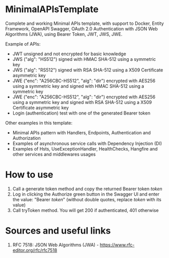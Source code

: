 # MinimalAPIsTemplate
Complete and working Minimal APIs template, with support to Docker, Entity Framework, OpenAPI Swagger, OAuth 2.0 Authentication with JSON Web Algorithms (JWA), using Bearer Token, JWT, JWS, JWE.  
  
Example of APIs:  
- JWT unsigned and not encrypted for basic knowledge  
- JWS ("alg": "HS512") signed with HMAC SHA-512 using a symmetric key  
- JWS ("alg": "RS512") signed with RSA SHA-512 using a X509 Certificate asymmetric key  
- JWE ("enc": "A256CBC-HS512", "alg": "dir") encrypted with AES256 using a symmetric key and signed with HMAC SHA-512 using a symmetric key  
- JWE ("enc": "A256CBC-HS512", "alg": "dir") encrypted with AES256 using a symmetric key and signed with RSA SHA-512 using a X509 Certificate asymmetric key  
- Login (authentication) test with one of the generated Bearer token  

Other examples in this template:  
- Minimal APIs pattern with Handlers, Endpoints, Authentication and Authorization  
- Examples of asynchronous service calls with Dependency Injection (DI)  
- Examples of Hsts, UseExceptionHandler, HealthChecks, Hangfire and other services and middlewares usages  

# How to use
1. Call a generate token method and copy the returned Bearer token *token*  
2. Log in clicking the Authorize green button in the Swagger UI and enter the value: "Bearer *token*" (without double quotes, replace *token* with its value)  
3. Call tryToken method. You will get 200 if authenticated, 401 otherwise  

# Sources and useful links
1. RFC 7518: JSON Web Algorithms (JWA) - https://www.rfc-editor.org/rfc/rfc7518  
